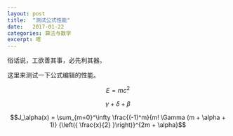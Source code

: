 ```yaml
---
layout: post
title:  "测试公式性能"
date:   2017-01-22
categories: 算法与数学
excerpt: 嗯
---
```

俗话说，工欲善其事，必先利其器。

这里来测试一下公式编辑的性能。

```math
E = mc^2
```

```math
\gamma + \delta + \beta
```

```math
J_\alpha(x) = \sum_{m=0}^\infty \frac{(-1)^m}{m! \Gamma (m + \alpha + 1)} {\left({ \frac{x}{2} }\right)}^{2m + \alpha}
```




